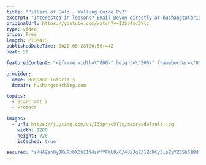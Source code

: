 ```yaml
---
title: "Pillars of Gold - Walling Guide PvZ"
excerpt: "Interested in lessons? Email Devon directly at hushangtutorials@outlook.com ------------------------------------------------------------------------------------------------------- Want to support HuShang Tutorials directly? Patreon is a website where you can contribute a monthly donation that will help"
originalUrl: https://youtube.com/watch?v=I3Sp4sc5Ylc
type: video
price: Free
length: PT3M41S
publishedDateTime: 2020-05-28T20:56:44Z
heat: 50

featuredContent: "<iframe width=\"800\" height=\"500\" frameborder=\"0\" src=\"https://www.youtube.com/embed/I3Sp4sc5Ylc\" allow=\"accelerometer; autoplay; encrypted-media; gyroscope; picture-in-picture\" allowfullscreen></iframe>"

provider:
  name: HuShang Tutorials
  domain: hushangcoaching.com

topics:
  - StarCraft 2
  - Protoss

images:
  - url: https://i.ytimg.com/vi/I3Sp4sc5Ylc/maxresdefault.jpg
    width: 1280
    height: 720
    isCached: true

secured: "s/NAZanOyJKuRxbX3hI194sWfYFKLO/6/4UiJgZ/1ZoKCy3lpZyYZ3Sh518dlu3upw6DbrNFULujIz8lZXx7dzPh3KDKLGxhEknZ3pDDtWYoVuWsdum21Qa5hjIAnF7LD7VYJtzxlqTl4LVpzWDOEwyo5R8tH3JYOjPfPHMG8Ql0la8IpxCrzWj85yLjb6kpVPVMUfG3z9tvU2j8XAuHdKZt3oFFtVvyTDy+k/4SY1P6QOB7TWyAuMGE06Mk5N0hoYojXQ0DTUrzYHs/YQJ79vGicb5/tD+pyvMosd2RqjPrTOO9kZpVN7RNlxmVpHoqhbO8flrtxHYr0sUEfwny6xsE8xDoRGvoFOnUS3FsR1MowxJLw9+G0ZBOBbwREnYbBWzDl770lhO6YQ/xfibMYKTybtwApMFQrOeXne0WvQ0=;D1e0Kj8y8XKeqTWDupJ33Q=="
---
```


